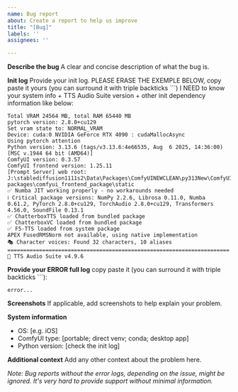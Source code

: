 ```yaml
---
name: Bug report
about: Create a report to help us improve
title: "[Bug]"
labels: ''
assignees: ''

---
```


**Describe the bug**
A clear and concise description of what the bug is.

**Init log**
Provide your init log. PLEASE ERASE THE EXEMPLE BELOW, copy paste it yours (you can surround it with triple backticks ```) I NEED to know your system info + TTS Audio Suite version + other init dependency information like below:
```
Total VRAM 24564 MB, total RAM 65440 MB
pytorch version: 2.8.0+cu129
Set vram state to: NORMAL_VRAM
Device: cuda:0 NVIDIA GeForce RTX 4090 : cudaMallocAsync
Using pytorch attention
Python version: 3.13.6 (tags/v3.13.6:4e66535, Aug  6 2025, 14:36:00) [MSC v.1944 64 bit (AMD64)]
ComfyUI version: 0.3.57
ComfyUI frontend version: 1.25.11
[Prompt Server] web root: J:\stablediffusion1111s2\Data\Packages\ComfyUINEWCLEAN\py313New\ComfyUI_windows_portable\python_embeded\Lib\site-packages\comfyui_frontend_package\static
✅ Numba JIT working properly - no workarounds needed
ℹ️ Critical package versions: NumPy 2.2.6, Librosa 0.11.0, Numba 0.61.2, PyTorch 2.8.0+cu129, TorchAudio 2.8.0+cu129, Transformers 4.56.0, SoundFile 0.13.1
✅ ChatterboxTTS loaded from bundled package
✅ ChatterboxVC loaded from bundled package
✅ F5-TTS loaded from system package
APEX FusedRMSNorm not available, using native implementation
🎭 Character voices: Found 32 characters, 10 aliases
======================================================================
🚀 TTS Audio Suite v4.9.6
```

**Provide your ERROR full log**
copy paste it (you can surround it with triple backticks ```):
```
error...
```

**Screenshots**
If applicable, add screenshots to help explain your problem.

**System information**
 - OS: [e.g. iOS]
 - ComfyUI type: [portable; direct venv; conda; desktop app]
 - Python version: [check the init log]

**Additional context**
Add any other context about the problem here.

_Note: Bug reports without the error logs, depending on the issue, might be ignored. It's very hard to provide support without minimal information._
